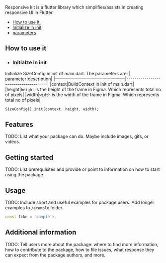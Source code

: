 <!-- 
This README describes the package. If you publish this package to pub.dev,
this README's contents appear on the landing page for your package.

For information about how to write a good package README, see the guide for
[writing package pages](https://dart.dev/guides/libraries/writing-package-pages). 

For general information about developing packages, see the Dart guide for
[creating packages](https://dart.dev/guides/libraries/create-library-packages)
and the Flutter guide for
[developing packages and plugins](https://flutter.dev/developing-packages). 
-->
<!-- 
TODO: Put a short description of the package here that helps potential users
know whether this package might be useful for them. -->


Responsive kit is a flutter library which simplifies/assists in creating responsive UI in Flutter.


- [How to use it.](#how-to-use-it)
 - [Initialize in init]()
 - [parameters]()

## How to use it

- ### Initialze in init
Initialize SizeConfig in init of main.dart. The parameters are: 
| parameter|description|
|-----------------------------------|--------------------------------------|
|context|BuildContext in init of main.dart|
|height|`height` is the height of the frame in Figma. Which represents total no of pixels|
|width|`width` is the width of the frame in Figma. Which represents total no of pixels|

```dart
SizeConfig().init(context, height, width);
```


## Features

TODO: List what your package can do. Maybe include images, gifs, or videos.

## Getting started

TODO: List prerequisites and provide or point to information on how to
start using the package.

## Usage

TODO: Include short and useful examples for package users. Add longer examples
to `/example` folder. 

```dart
const like = 'sample';
```

## Additional information

TODO: Tell users more about the package: where to find more information, how to 
contribute to the package, how to file issues, what response they can expect 
from the package authors, and more.
